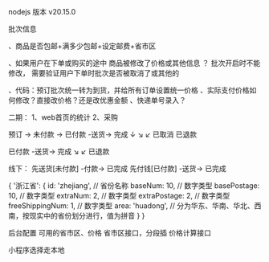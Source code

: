 nodejs 版本 v20.15.0

批次信息

、商品是否包邮+满多少包邮+设定邮费+省市区

、如果用户在下单或购买的途中 商品被修改了价格或其他信息 ？   批次开启时不能修改， 需要验证用户下单时批次是否被取消了或其他的


、代码：预订批次统一转为到货，并给所有订单设置统一价格
、实际支付价格如何修改？直接改价格？还是改优惠金额
、快递单号录入？


二期：
1、web首页的统计
2、采购




预订 -> 未付款 -> 已付款 -送货-> 完成
          ↓           ↘        ↙
        已取消           已退款


已付款 -送货-> 完成
      ↘       ↙
        已退款

线下：
先送货[未付款] -付款-> 已完成
先付钱[已付款] -送货-> 已完成




{
  '浙江省': {
    id: 'zhejiang', // 省份名称
    baseNum: 10, // 数字类型
    basePostage: 10, // 数字类型
    extraNum: 2, // 数字类型
    extraPostage: 2, // 数字类型
    freeShippingNum: 1, // 数字类型
    area: 'huadong', // 分为华东、华南、华北、西南，按现实中的省份划分进行，值为拼音
  }
}


后台配置 可用的省市区、价格
省市区接口，分段插
价格计算接口

小程序选择走本地